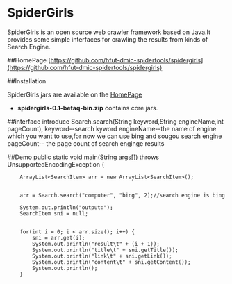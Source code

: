 # SpiderGirls
SpiderGirls is an open source web crawler framework based on Java.It provides
  some simple interfaces for crawling the results from kinds of Search Engine. 


##HomePage
[https://github.com/hfut-dmic-spidertools/spidergirls](https://github.com/hfut-dmic-spidertools/spidergirls)


##Installation

SpiderGirls jars are available on the [HomePage](https://github.com/hfut-dmic-spidertools/spidergirls)

+ __spidergirls-0.1-betaq-bin.zip__ contains core jars.


##interface introduce
Search.search(String keyword,String engineName,int pageCount),
keyword--search kyword
engineName--the name of engine which you want to use,for now we can use bing and sougou search engine
pageCount-- the page count of search enginge results


##Demo
  public static void main(String args[]) throws UnsupportedEncodingException {

        ArrayList<SearchItem> arr = new ArrayList<SearchItem>();


        arr = Search.search("computer", "bing", 2);//search engine is bing

        System.out.println("output:");
        SearchItem sni = null;


        for(int i = 0; i < arr.size(); i++) {
            sni = arr.get(i);
            System.out.println("result\t" + (i + 1));
            System.out.println("title\t" + sni.getTitle());
            System.out.println("link\t" + sni.getLink());
            System.out.println("content\t" + sni.getContent());
            System.out.println();
        }